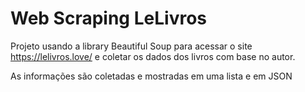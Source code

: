 # Web Scraping LeLivros
Projeto usando a library Beautiful Soup para acessar o site https://lelivros.love/ e coletar os dados dos livros com base no autor.

As informações são coletadas e mostradas em uma lista e em JSON
